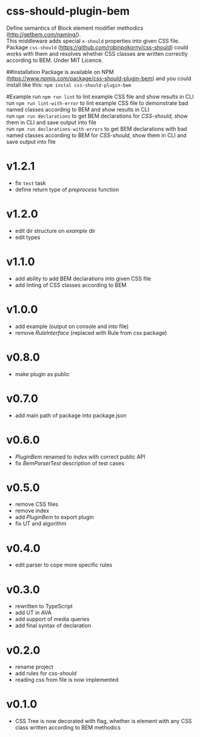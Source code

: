 # css-should-plugin-bem

Define semantics of Block element modifier methodics (http://getbem.com/naming/).<br>
This middleware adds special `x-should` properties into given CSS file.<br>
Package `css-should` (https://github.com/robinpokorny/css-should) could works with them and resolves whether CSS classes are written correctly according to BEM.
Under MIT Licence.

##Installation
Package is available on NPM (https://www.npmjs.com/package/css-should-plugin-bem) and you could install like this:
`npm instal css-should-plugin-bem`

#Example
run `npm run lint` to lint example CSS file and show results in CLI<br>
run `npm run lint-with-error` to lint example CSS file to demonstrate bad named classes according to BEM and show results in CLI<br>
run `npm run declarations` to get BEM declarations for *CSS-should*, show them in CLI and save output into file<br>
run `npm run declarations-with-errors` to get BEM declarations with bad named classes according to BEM for *CSS-should*, show them in CLI and save output into file<br>

# v1.2.1
- fix `test` task
- define return type of *preprocess* function

# v1.2.0
- edit dir structure on *example* dir
- edit types

# v1.1.0
- add ability to add BEM declarations into given CSS file
- add linting of CSS classes according to BEM

# v1.0.0
- add example (output on console and into file)
- remove *RuleInterface* (replaced with Rule from css package)

# v0.8.0
- make plugin as public

# v0.7.0
- add main path of package into package.json

# v0.6.0
- *PluginBem* renamed to *index* with correct public API
- fix *BemParserTest* description of test cases

# v0.5.0
- remove CSS files 
- remove index
- add *PluginBem* to export plugin
- fix UT and algorithm

# v0.4.0
- edit parser to cope more specific rules

# v0.3.0
- rewritten to TypeScript
- add UT in AVA
- add support of media queries
- add final syntax of declaration

# v0.2.0
- rename project
- add rules for *css-should*
- reading css from file is now implemented

# v0.1.0
- CSS Tree is now decorated with flag, whether is element with any CSS class written according to BEM methodics
